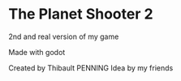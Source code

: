 # The Planet Shooter 2

2nd and real version of my game

Made with godot

Created by Thibault PENNING
Idea by my friends